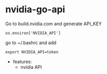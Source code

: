 # nvidia-go-api
Go to build.nvidia.com and generate API_KEY

```os.environ['NVIDIA_API']```

go to ~/.bashrc and add

```export NVIDIA_API=token```

- features:
  - nvidia API

